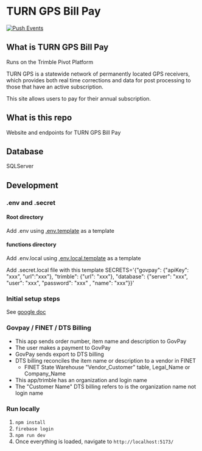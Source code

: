 # TURN GPS Bill Pay

[![Push Events](https://github.com/agrc/turn-gps-billpay/actions/workflows/push.yml/badge.svg)](https://github.com/agrc/turn-gps-billpay/actions/workflows/push.yml)

## What is TURN GPS Bill Pay

Runs on the Trimble Pivot Platform

TURN GPS is a statewide network of permanently located GPS receivers, which provides both real time corrections and data for post processing to those that have an active subscription.

This site allows users to pay for their annual subscription.

## What is this repo

Website and endpoints for TURN GPS Bill Pay

## Database

SQLServer

## Development

### .env and .secret

#### Root directory

Add .env using [.env.template](.env.template) as a template

#### functions directory

Add .env.local using [.env.local.template](functions/.env.local.template) as a template

Add .secret.local file with this template
SECRETS='{"govpay": {"apiKey": "xxx", "url":"xxx"},
"trimble": {"url": "xxx"},
"database": {"server": "xxx", "user": "xxx", "password": "xxx" , "name": "xxx"}}'

### Initial setup steps

See [google doc](https://docs.google.com/document/d/14j7817psXXKBa9vGuP0nd6bKcxYuDeeCdYWES7kQ65Y/edit?usp=sharing)

### Govpay / FINET / DTS Billing

- This app sends order number, item name and description to GovPay
- The user makes a payment to GovPay
- GovPay sends export to DTS billing
- DTS billing reconciles the item name or description to a vendor in FINET
  - FINET State Warehouse "Vendor_Customer" table, Legal_Name or Company_Name
- This app/trimble has an organization and login name
- The "Customer Name" DTS billing refers to is the organization name not login name

### Run locally

1. `npm install`
1. `firebase login`
1. `npm run dev`
1. Once everything is loaded, navigate to `http://localhost:5173/`
